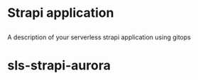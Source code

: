 # Strapi application
##
A description of your serverless strapi application using gitops
# sls-strapi-aurora
